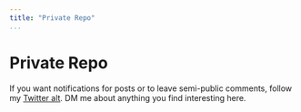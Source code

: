 ```yaml
---
title: "Private Repo"
...
```


# Private Repo

If you want notifications for posts or to leave semi-public comments, follow my [Twitter alt](https://twitter.com/LiamHinzman). DM me about anything you find interesting here.
